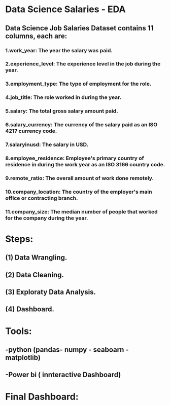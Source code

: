 # Data Science Salaries - EDA
## Data Science Job Salaries Dataset contains 11 columns, each are:
### 1.work_year: The year the salary was paid.
### 2.experience_level: The experience level in the job during the year.
### 3.employment_type: The type of employment for the role.
### 4.job_title: The role worked in during the year.
### 5.salary: The total gross salary amount paid.
### 6.salary_currency: The currency of the salary paid as an ISO 4217 currency code.
### 7.salaryinusd: The salary in USD.
### 8.employee_residence: Employee's primary country of residence in during the work year as an ISO 3166 country code.
### 9.remote_ratio: The overall amount of work done remotely.
### 10.company_location: The country of the employer's main office or contracting branch.
### 11.company_size: The median number of people that worked for the company during the year.

# Steps:
## (1) Data Wrangling.
## (2) Data Cleaning.
## (3) Exploraty Data Analysis.
## (4) Dashboard.


 # Tools:
## -python (pandas- numpy - seaboarn - matplotlib)
## -Power bi ( innteractive Dashboard)

# Final Dashboard:


